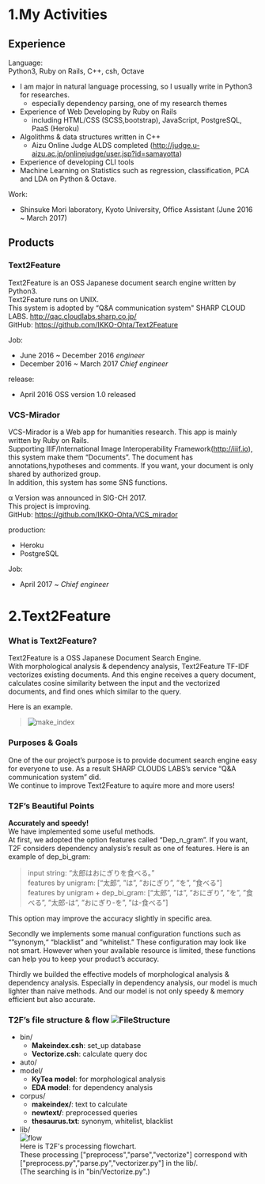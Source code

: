 1.My Activities
===

## Experience
Language:  
Python3, Ruby on Rails, C++, csh, Octave
 - I am major in natural language processing, so I usually write in Python3 for researches.  
    - especially dependency parsing, one of my research themes  
 - Experience of Web Developing by Ruby on Rails
    - including HTML/CSS (SCSS,bootstrap), JavaScript, PostgreSQL, PaaS (Heroku)
 - Algolithms & data structures written in C++
    -  Aizu Online Judge ALDS completed (http://judge.u-aizu.ac.jp/onlinejudge/user.jsp?id=samayotta)  
 - Experience of developing CLI tools
 - Machine Learning on Statistics such as regression, classification, PCA and LDA on Python & Octave. 

Work:  
 - Shinsuke Mori laboratory, Kyoto University, Office Assistant (June 2016 ~ March 2017)  

## Products  

### Text2Feature
Text2Feature is an OSS Japanese document search engine written by Python3.  
Text2Feature runs on UNIX.  
This system is adopted by “Q&A communication system" SHARP CLOUD LABS. http://qac.cloudlabs.sharp.co.jp/  
GitHub: https://github.com/IKKO-Ohta/Text2Feature  

Job:
 - June 2016 ~ December	2016 	*engineer*  
 - December 2016 ~ March 2017 	*Chief engineer*  

release:
 - April 2016	OSS version 1.0  released

### VCS-Mirador
VCS-Mirador is a Web app for humanities research. 
This app is mainly written by Ruby on Rails.  
Supporting IIIF/International Image Interoperability Framework(http://iiif.io), this system make them “Documents”. The document has annotations,hypotheses and comments. If you want, your document is only shared by authorized group.   
In addition, this system has some SNS functions.  

α Version was announced in SIG-CH 2017.  
This project is improving.  
GitHub: https://github.com/IKKO-Ohta/VCS_mirador  

production:
 - Heroku
 - PostgreSQL

Job:
 - April 2017 ~ 	*Chief engineer*  

2.Text2Feature
===

### What is Text2Feature?  
Text2Feature is a OSS Japanese Document Search Engine.  
With morphological analysis & dependency analysis, Text2Feature TF-IDF vectorizes existing documents. And this engine receives a query document, calculates cosine similarity between the input and the vectorized documents, and find ones which similar to the query.   

Here is an example.
> ![make_index](https://github.com/IKKO-Ohta/others/blob/master/makeindex_ss.png)
### Purposes & Goals  
One of the our project’s purpose is to provide document search engine easy for everyone to use. As a result SHARP CLOUDS LABS’s service “Q&A communication system” did.   
We continue to improve Text2Feature to aquire more and more users!

### T2F’s Beautiful Points  
**Accurately and speedy!**  
We have implemented some useful methods.  
At first, we adopted the option features called “Dep_n_gram”. If you want, T2F considers dependency analysis’s result as one of features. Here is an example of dep_bi_gram:  

> input string: “太郎はおにぎりを食べる。”   
> features by unigram: [“太郎”, ”は”, ”おにぎり”, ”を”, ”食べる”]  
> features by unigram + dep_bi_gram: [“太郎”, ”は”, ”おにぎり”, ”を”, ”食べる”, ”太郎-は”, ”おにぎり-を”, ”は-食べる”]  

This option may improve the accuracy slightly in specific area.  

Secondly we implements some manual configuration functions such as “”synonym,“ “blacklist” and ”whitelist.” These configuration may look like not smart. However when your available resource is limited, these functions can help you to keep your product’s accuracy.  

Thirdly we builded the effective models of morphological analysis & dependency analysis. Especially in dependency analysis, our model is much lighter than naive methods. And our model is not only speedy & memory efficient but also accurate.  

### T2F’s file structure & flow ![FileStructure](https://github.com/IKKO-Ohta/others/blob/master/t2f_structure.png)  
 - bin/  
    - **Makeindex.csh**:	 set_up database  
    - **Vectorize.csh**:	 calculate query doc  
 - auto/  
 - model/  
    - **KyTea model**:	for morphological analysis  
    - **EDA model**: 	for dependency analysis  
 - corpus/  
    - **makeindex/**:	text to calculate  
    - **newtext/**: 	preprocessed queries  
    - **thesaurus.txt**:	     synonym, whitelist, blacklist  
 - lib/  
![flow](https://github.com/IKKO-Ohta/others/blob/master/vectorize.png)  
Here is T2F's processing flowchart.  
These processing ["preprocess","parse","vectorize"] correspond with ["preprocess.py","parse.py","vectorizer.py"] in the lib/.  
(The searching is in "bin/Vectorize.py".)  

[//]: # (These are reference links used in the body of this note and get stripped out when the markdown processor does its job. There is no need to format nicely because it shouldn't be seen. Thanks SO - http://stackoverflow.com/questions/4823468/store-comments-in-markdown-syntax)


   [dill]: <https://github.com/joemccann/dillinger>
   [git-repo-url]: <https://github.com/joemccann/dillinger.git>
   [john gruber]: <http://daringfireball.net>
   [df1]: <http://daringfireball.net/projects/markdown/>
   [markdown-it]: <https://github.com/markdown-it/markdown-it>
   [Ace Editor]: <http://ace.ajax.org>
   [node.js]: <http://nodejs.org>
   [Twitter Bootstrap]: <http://twitter.github.com/bootstrap/>
   [jQuery]: <http://jquery.com>
   [@tjholowaychuk]: <http://twitter.com/tjholowaychuk>
   [express]: <http://expressjs.com>
   [AngularJS]: <http://angularjs.org>
   [Gulp]: <http://gulpjs.com>

   [PlDb]: <https://github.com/joemccann/dillinger/tree/master/plugins/dropbox/README.md>
   [PlGh]: <https://github.com/joemccann/dillinger/tree/master/plugins/github/README.md>
   [PlGd]: <https://github.com/joemccann/dillinger/tree/master/plugins/googledrive/README.md>
   [PlOd]: <https://github.com/joemccann/dillinger/tree/master/plugins/onedrive/README.md>
   [PlMe]: <https://github.com/joemccann/dillinger/tree/master/plugins/medium/README.md>
   [PlGa]: <https://github.com/RahulHP/dillinger/blob/master/plugins/googleanalytics/README.md>
